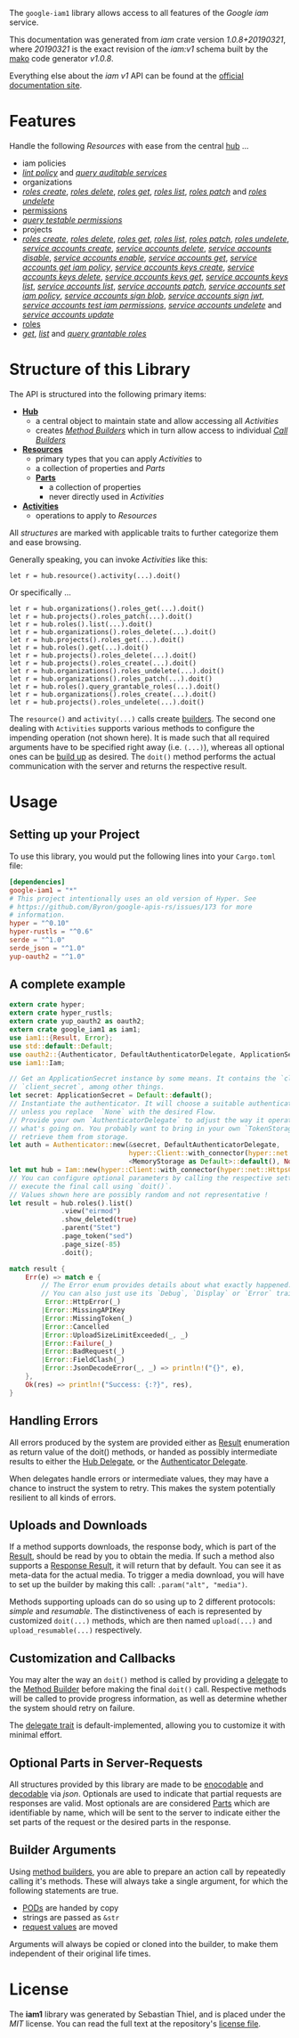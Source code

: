 <!---
DO NOT EDIT !
This file was generated automatically from 'src/mako/api/README.md.mako'
DO NOT EDIT !
-->
The `google-iam1` library allows access to all features of the *Google iam* service.

This documentation was generated from *iam* crate version *1.0.8+20190321*, where *20190321* is the exact revision of the *iam:v1* schema built by the [mako](http://www.makotemplates.org/) code generator *v1.0.8*.

Everything else about the *iam* *v1* API can be found at the
[official documentation site](https://cloud.google.com/iam/).
# Features

Handle the following *Resources* with ease from the central [hub](https://docs.rs/google-iam1/1.0.8+20190321/google_iam1/struct.Iam.html) ... 

* iam policies
 * [*lint policy*](https://docs.rs/google-iam1/1.0.8+20190321/google_iam1/struct.IamPolicyLintPolicyCall.html) and [*query auditable services*](https://docs.rs/google-iam1/1.0.8+20190321/google_iam1/struct.IamPolicyQueryAuditableServiceCall.html)
* organizations
 * [*roles create*](https://docs.rs/google-iam1/1.0.8+20190321/google_iam1/struct.OrganizationRoleCreateCall.html), [*roles delete*](https://docs.rs/google-iam1/1.0.8+20190321/google_iam1/struct.OrganizationRoleDeleteCall.html), [*roles get*](https://docs.rs/google-iam1/1.0.8+20190321/google_iam1/struct.OrganizationRoleGetCall.html), [*roles list*](https://docs.rs/google-iam1/1.0.8+20190321/google_iam1/struct.OrganizationRoleListCall.html), [*roles patch*](https://docs.rs/google-iam1/1.0.8+20190321/google_iam1/struct.OrganizationRolePatchCall.html) and [*roles undelete*](https://docs.rs/google-iam1/1.0.8+20190321/google_iam1/struct.OrganizationRoleUndeleteCall.html)
* [permissions](https://docs.rs/google-iam1/1.0.8+20190321/google_iam1/struct.Permission.html)
 * [*query testable permissions*](https://docs.rs/google-iam1/1.0.8+20190321/google_iam1/struct.PermissionQueryTestablePermissionCall.html)
* projects
 * [*roles create*](https://docs.rs/google-iam1/1.0.8+20190321/google_iam1/struct.ProjectRoleCreateCall.html), [*roles delete*](https://docs.rs/google-iam1/1.0.8+20190321/google_iam1/struct.ProjectRoleDeleteCall.html), [*roles get*](https://docs.rs/google-iam1/1.0.8+20190321/google_iam1/struct.ProjectRoleGetCall.html), [*roles list*](https://docs.rs/google-iam1/1.0.8+20190321/google_iam1/struct.ProjectRoleListCall.html), [*roles patch*](https://docs.rs/google-iam1/1.0.8+20190321/google_iam1/struct.ProjectRolePatchCall.html), [*roles undelete*](https://docs.rs/google-iam1/1.0.8+20190321/google_iam1/struct.ProjectRoleUndeleteCall.html), [*service accounts create*](https://docs.rs/google-iam1/1.0.8+20190321/google_iam1/struct.ProjectServiceAccountCreateCall.html), [*service accounts delete*](https://docs.rs/google-iam1/1.0.8+20190321/google_iam1/struct.ProjectServiceAccountDeleteCall.html), [*service accounts disable*](https://docs.rs/google-iam1/1.0.8+20190321/google_iam1/struct.ProjectServiceAccountDisableCall.html), [*service accounts enable*](https://docs.rs/google-iam1/1.0.8+20190321/google_iam1/struct.ProjectServiceAccountEnableCall.html), [*service accounts get*](https://docs.rs/google-iam1/1.0.8+20190321/google_iam1/struct.ProjectServiceAccountGetCall.html), [*service accounts get iam policy*](https://docs.rs/google-iam1/1.0.8+20190321/google_iam1/struct.ProjectServiceAccountGetIamPolicyCall.html), [*service accounts keys create*](https://docs.rs/google-iam1/1.0.8+20190321/google_iam1/struct.ProjectServiceAccountKeyCreateCall.html), [*service accounts keys delete*](https://docs.rs/google-iam1/1.0.8+20190321/google_iam1/struct.ProjectServiceAccountKeyDeleteCall.html), [*service accounts keys get*](https://docs.rs/google-iam1/1.0.8+20190321/google_iam1/struct.ProjectServiceAccountKeyGetCall.html), [*service accounts keys list*](https://docs.rs/google-iam1/1.0.8+20190321/google_iam1/struct.ProjectServiceAccountKeyListCall.html), [*service accounts list*](https://docs.rs/google-iam1/1.0.8+20190321/google_iam1/struct.ProjectServiceAccountListCall.html), [*service accounts patch*](https://docs.rs/google-iam1/1.0.8+20190321/google_iam1/struct.ProjectServiceAccountPatchCall.html), [*service accounts set iam policy*](https://docs.rs/google-iam1/1.0.8+20190321/google_iam1/struct.ProjectServiceAccountSetIamPolicyCall.html), [*service accounts sign blob*](https://docs.rs/google-iam1/1.0.8+20190321/google_iam1/struct.ProjectServiceAccountSignBlobCall.html), [*service accounts sign jwt*](https://docs.rs/google-iam1/1.0.8+20190321/google_iam1/struct.ProjectServiceAccountSignJwtCall.html), [*service accounts test iam permissions*](https://docs.rs/google-iam1/1.0.8+20190321/google_iam1/struct.ProjectServiceAccountTestIamPermissionCall.html), [*service accounts undelete*](https://docs.rs/google-iam1/1.0.8+20190321/google_iam1/struct.ProjectServiceAccountUndeleteCall.html) and [*service accounts update*](https://docs.rs/google-iam1/1.0.8+20190321/google_iam1/struct.ProjectServiceAccountUpdateCall.html)
* [roles](https://docs.rs/google-iam1/1.0.8+20190321/google_iam1/struct.Role.html)
 * [*get*](https://docs.rs/google-iam1/1.0.8+20190321/google_iam1/struct.RoleGetCall.html), [*list*](https://docs.rs/google-iam1/1.0.8+20190321/google_iam1/struct.RoleListCall.html) and [*query grantable roles*](https://docs.rs/google-iam1/1.0.8+20190321/google_iam1/struct.RoleQueryGrantableRoleCall.html)




# Structure of this Library

The API is structured into the following primary items:

* **[Hub](https://docs.rs/google-iam1/1.0.8+20190321/google_iam1/struct.Iam.html)**
    * a central object to maintain state and allow accessing all *Activities*
    * creates [*Method Builders*](https://docs.rs/google-iam1/1.0.8+20190321/google_iam1/trait.MethodsBuilder.html) which in turn
      allow access to individual [*Call Builders*](https://docs.rs/google-iam1/1.0.8+20190321/google_iam1/trait.CallBuilder.html)
* **[Resources](https://docs.rs/google-iam1/1.0.8+20190321/google_iam1/trait.Resource.html)**
    * primary types that you can apply *Activities* to
    * a collection of properties and *Parts*
    * **[Parts](https://docs.rs/google-iam1/1.0.8+20190321/google_iam1/trait.Part.html)**
        * a collection of properties
        * never directly used in *Activities*
* **[Activities](https://docs.rs/google-iam1/1.0.8+20190321/google_iam1/trait.CallBuilder.html)**
    * operations to apply to *Resources*

All *structures* are marked with applicable traits to further categorize them and ease browsing.

Generally speaking, you can invoke *Activities* like this:

```Rust,ignore
let r = hub.resource().activity(...).doit()
```

Or specifically ...

```ignore
let r = hub.organizations().roles_get(...).doit()
let r = hub.projects().roles_patch(...).doit()
let r = hub.roles().list(...).doit()
let r = hub.organizations().roles_delete(...).doit()
let r = hub.projects().roles_get(...).doit()
let r = hub.roles().get(...).doit()
let r = hub.projects().roles_delete(...).doit()
let r = hub.projects().roles_create(...).doit()
let r = hub.organizations().roles_undelete(...).doit()
let r = hub.organizations().roles_patch(...).doit()
let r = hub.roles().query_grantable_roles(...).doit()
let r = hub.organizations().roles_create(...).doit()
let r = hub.projects().roles_undelete(...).doit()
```

The `resource()` and `activity(...)` calls create [builders][builder-pattern]. The second one dealing with `Activities` 
supports various methods to configure the impending operation (not shown here). It is made such that all required arguments have to be 
specified right away (i.e. `(...)`), whereas all optional ones can be [build up][builder-pattern] as desired.
The `doit()` method performs the actual communication with the server and returns the respective result.

# Usage

## Setting up your Project

To use this library, you would put the following lines into your `Cargo.toml` file:

```toml
[dependencies]
google-iam1 = "*"
# This project intentionally uses an old version of Hyper. See
# https://github.com/Byron/google-apis-rs/issues/173 for more
# information.
hyper = "^0.10"
hyper-rustls = "^0.6"
serde = "^1.0"
serde_json = "^1.0"
yup-oauth2 = "^1.0"
```

## A complete example

```Rust
extern crate hyper;
extern crate hyper_rustls;
extern crate yup_oauth2 as oauth2;
extern crate google_iam1 as iam1;
use iam1::{Result, Error};
use std::default::Default;
use oauth2::{Authenticator, DefaultAuthenticatorDelegate, ApplicationSecret, MemoryStorage};
use iam1::Iam;

// Get an ApplicationSecret instance by some means. It contains the `client_id` and 
// `client_secret`, among other things.
let secret: ApplicationSecret = Default::default();
// Instantiate the authenticator. It will choose a suitable authentication flow for you, 
// unless you replace  `None` with the desired Flow.
// Provide your own `AuthenticatorDelegate` to adjust the way it operates and get feedback about 
// what's going on. You probably want to bring in your own `TokenStorage` to persist tokens and
// retrieve them from storage.
let auth = Authenticator::new(&secret, DefaultAuthenticatorDelegate,
                              hyper::Client::with_connector(hyper::net::HttpsConnector::new(hyper_rustls::TlsClient::new())),
                              <MemoryStorage as Default>::default(), None);
let mut hub = Iam::new(hyper::Client::with_connector(hyper::net::HttpsConnector::new(hyper_rustls::TlsClient::new())), auth);
// You can configure optional parameters by calling the respective setters at will, and
// execute the final call using `doit()`.
// Values shown here are possibly random and not representative !
let result = hub.roles().list()
             .view("eirmod")
             .show_deleted(true)
             .parent("Stet")
             .page_token("sed")
             .page_size(-85)
             .doit();

match result {
    Err(e) => match e {
        // The Error enum provides details about what exactly happened.
        // You can also just use its `Debug`, `Display` or `Error` traits
         Error::HttpError(_)
        |Error::MissingAPIKey
        |Error::MissingToken(_)
        |Error::Cancelled
        |Error::UploadSizeLimitExceeded(_, _)
        |Error::Failure(_)
        |Error::BadRequest(_)
        |Error::FieldClash(_)
        |Error::JsonDecodeError(_, _) => println!("{}", e),
    },
    Ok(res) => println!("Success: {:?}", res),
}

```
## Handling Errors

All errors produced by the system are provided either as [Result](https://docs.rs/google-iam1/1.0.8+20190321/google_iam1/enum.Result.html) enumeration as return value of 
the doit() methods, or handed as possibly intermediate results to either the 
[Hub Delegate](https://docs.rs/google-iam1/1.0.8+20190321/google_iam1/trait.Delegate.html), or the [Authenticator Delegate](https://docs.rs/yup-oauth2/*/yup_oauth2/trait.AuthenticatorDelegate.html).

When delegates handle errors or intermediate values, they may have a chance to instruct the system to retry. This 
makes the system potentially resilient to all kinds of errors.

## Uploads and Downloads
If a method supports downloads, the response body, which is part of the [Result](https://docs.rs/google-iam1/1.0.8+20190321/google_iam1/enum.Result.html), should be
read by you to obtain the media.
If such a method also supports a [Response Result](https://docs.rs/google-iam1/1.0.8+20190321/google_iam1/trait.ResponseResult.html), it will return that by default.
You can see it as meta-data for the actual media. To trigger a media download, you will have to set up the builder by making
this call: `.param("alt", "media")`.

Methods supporting uploads can do so using up to 2 different protocols: 
*simple* and *resumable*. The distinctiveness of each is represented by customized 
`doit(...)` methods, which are then named `upload(...)` and `upload_resumable(...)` respectively.

## Customization and Callbacks

You may alter the way an `doit()` method is called by providing a [delegate](https://docs.rs/google-iam1/1.0.8+20190321/google_iam1/trait.Delegate.html) to the 
[Method Builder](https://docs.rs/google-iam1/1.0.8+20190321/google_iam1/trait.CallBuilder.html) before making the final `doit()` call. 
Respective methods will be called to provide progress information, as well as determine whether the system should 
retry on failure.

The [delegate trait](https://docs.rs/google-iam1/1.0.8+20190321/google_iam1/trait.Delegate.html) is default-implemented, allowing you to customize it with minimal effort.

## Optional Parts in Server-Requests

All structures provided by this library are made to be [enocodable](https://docs.rs/google-iam1/1.0.8+20190321/google_iam1/trait.RequestValue.html) and 
[decodable](https://docs.rs/google-iam1/1.0.8+20190321/google_iam1/trait.ResponseResult.html) via *json*. Optionals are used to indicate that partial requests are responses 
are valid.
Most optionals are are considered [Parts](https://docs.rs/google-iam1/1.0.8+20190321/google_iam1/trait.Part.html) which are identifiable by name, which will be sent to 
the server to indicate either the set parts of the request or the desired parts in the response.

## Builder Arguments

Using [method builders](https://docs.rs/google-iam1/1.0.8+20190321/google_iam1/trait.CallBuilder.html), you are able to prepare an action call by repeatedly calling it's methods.
These will always take a single argument, for which the following statements are true.

* [PODs][wiki-pod] are handed by copy
* strings are passed as `&str`
* [request values](https://docs.rs/google-iam1/1.0.8+20190321/google_iam1/trait.RequestValue.html) are moved

Arguments will always be copied or cloned into the builder, to make them independent of their original life times.

[wiki-pod]: http://en.wikipedia.org/wiki/Plain_old_data_structure
[builder-pattern]: http://en.wikipedia.org/wiki/Builder_pattern
[google-go-api]: https://github.com/google/google-api-go-client

# License
The **iam1** library was generated by Sebastian Thiel, and is placed 
under the *MIT* license.
You can read the full text at the repository's [license file][repo-license].

[repo-license]: https://github.com/Byron/google-apis-rsblob/master/LICENSE.md
